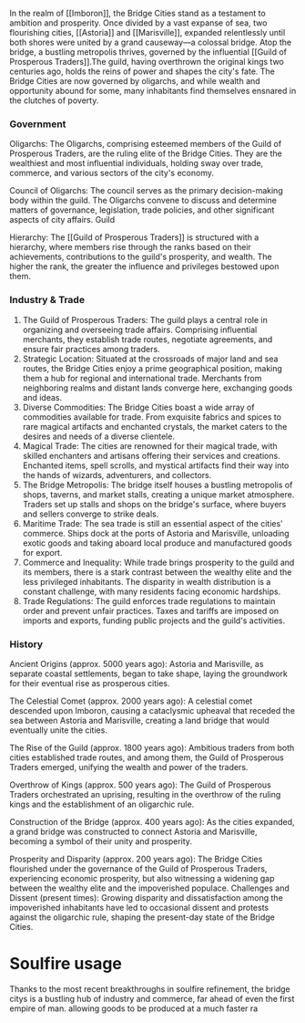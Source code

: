In the realm of [[Imboron]], the Bridge Cities stand as a testament to ambition and prosperity. Once divided by a vast expanse of sea, two flourishing cities, [[Astoria]] and [[Marisville]], expanded relentlessly until both shores were united by a grand causeway—a colossal bridge. Atop the bridge, a bustling metropolis thrives, governed by the influential [[Guild of Prosperous Traders]].The guild, having overthrown the original kings two centuries ago, holds the reins of power and shapes the city's fate. The Bridge Cities are now governed by oligarchs, and while wealth and opportunity abound for some, many inhabitants find themselves ensnared in the clutches of poverty.

### Government

Oligarchs: The Oligarchs, comprising esteemed members of the Guild of Prosperous Traders, are the ruling elite of the Bridge Cities. They are the wealthiest and most influential individuals, holding sway over trade, commerce, and various sectors of the city's economy. 

Council of Oligarchs: The council serves as the primary decision-making body within the guild. The Oligarchs convene to discuss and determine matters of governance, legislation, trade policies, and other significant aspects of city affairs. Guild 

Hierarchy: The [[Guild of Prosperous Traders]] is structured with a hierarchy, where members rise through the ranks based on their achievements, contributions to the guild's prosperity, and wealth. The higher the rank, the greater the influence and privileges bestowed upon them.

### Industry & Trade

1. The Guild of Prosperous Traders: The guild plays a central role in organizing and overseeing trade affairs. Comprising influential merchants, they establish trade routes, negotiate agreements, and ensure fair practices among traders.
2. Strategic Location: Situated at the crossroads of major land and sea routes, the Bridge Cities enjoy a prime geographical position, making them a hub for regional and international trade. Merchants from neighboring realms and distant lands converge here, exchanging goods and ideas. 
3. Diverse Commodities: The Bridge Cities boast a wide array of commodities available for trade. From exquisite fabrics and spices to rare magical artifacts and enchanted crystals, the market caters to the desires and needs of a diverse clientele. 
4. Magical Trade: The cities are renowned for their magical trade, with skilled enchanters and artisans offering their services and creations. Enchanted items, spell scrolls, and mystical artifacts find their way into the hands of wizards, adventurers, and collectors. 
5. The Bridge Metropolis: The bridge itself houses a bustling metropolis of shops, taverns, and market stalls, creating a unique market atmosphere. Traders set up stalls and shops on the bridge's surface, where buyers and sellers converge to strike deals. 
6. Maritime Trade: The sea trade is still an essential aspect of the cities' commerce. Ships dock at the ports of Astoria and Marisville, unloading exotic goods and taking aboard local produce and manufactured goods for export.
7. Commerce and Inequality: While trade brings prosperity to the guild and its members, there is a stark contrast between the wealthy elite and the less privileged inhabitants. The disparity in wealth distribution is a constant challenge, with many residents facing economic hardships. 
8. Trade Regulations: The guild enforces trade regulations to maintain order and prevent unfair practices. Taxes and tariffs are imposed on imports and exports, funding public projects and the guild's activities.


### History

Ancient Origins (approx. 5000 years ago): Astoria and Marisville, as separate coastal settlements, began to take shape, laying the groundwork for their eventual rise as prosperous cities. 

The Celestial Comet (approx. 2000 years ago): A celestial comet descended upon Imboron, causing a cataclysmic upheaval that receded the sea between Astoria and Marisville, creating a land bridge that would eventually unite the cities. 

The Rise of the Guild (approx. 1800 years ago): Ambitious traders from both cities established trade routes, and among them, the Guild of Prosperous Traders emerged, unifying the wealth and power of the traders. 

Overthrow of Kings (approx. 500 years ago): The Guild of Prosperous Traders orchestrated an uprising, resulting in the overthrow of the ruling kings and the establishment of an oligarchic rule.

Construction of the Bridge (approx. 400 years ago): As the cities expanded, a grand bridge was constructed to connect Astoria and Marisville, becoming a symbol of their unity and prosperity. 

Prosperity and Disparity (approx. 200 years ago): The Bridge Cities flourished under the governance of the Guild of Prosperous Traders, experiencing economic prosperity, but also witnessing a widening gap between the wealthy elite and the impoverished populace. Challenges and Dissent (present times): Growing disparity and dissatisfaction among the impoverished inhabitants have led to occasional dissent and protests against the oligarchic rule, shaping the present-day state of the Bridge Cities.

# Soulfire usage

Thanks to the most recent breakthroughs in soulfire refinement, the bridge citys is a bustling hub of industry and commerce, far ahead of even the first empire of man. allowing goods to be produced at a much faster ra 
